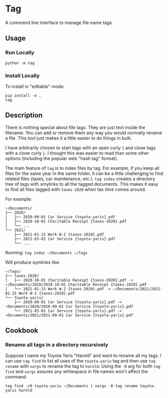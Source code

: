 # Tag

A command line interface to manage file name tags.

## Usage

### Run Locally

```
python -m tag
```

### Install Locally

To install in "editable" mode:

```
pip install -e .
tag
```

## Description

There is nothing special about file tags. They are just text inside the
filename. You can add or remove them any way you would normally rename a
file. This tool just makes it a little easier to do things in bulk.

I have arbitrarily chosen to start tags with an open curly `{` and
close tags with a close curly `}`. I thought this was easier to read than some
other options (including the popular web "hash tag" format).

The main feature of `tag` is to index files by tag. For example, if you keep
all files for the same year in the same folder, it can be a little challenging
to find related files (taxes, car maintenance, etc.). `tag index` creates a
directory tree of tags with smylinks to all the tagged documents. This makes it
easy to find all files tagged with `taxes-2020` when tax time comes around.

For example:

```
~/Documents/
├── 2020/
│   ├── 2020-09-01 Car Service {toyota-yaris}.pdf
│   ├── 2020-10-01 Charitable Receipt {taxes-2020}.pdf
│   └── ...
└── 2021/
    ├── 2021-01-15 Work W-2 {taxes-2020}.pdf
    ├── 2021-03-01 Car Service {toyota-yaris}.pdf
    └── ...
```

Running:
`tag index ~/Documents ~/Tags`

Will produce symlinks like:

```
~/Tags/
├── taxes-2020/
│   ├── 2020-10-01 Charitable Receipt {taxes-2020}.pdf -> ~/Documents/2020/2020-10-01 Charitable Receipt {taxes-2020}.pdf
│   └── 2021-01-15 Work W-2 {taxes-2020}.pdf -> ~/Documents/2021/2021-01-15 Work W-2 {taxes-2020}.pdf
└── toyota-yaris/
    ├── 2020-09-01 Car Service {toyota-yaris}.pdf -> ~Documents/2020/2020-09-01 Car Service {toyota-yaris}.pdf
    └── 2021-03-01 Car Service {toyota-yaris}.pdf -> ~Documents/2021/2021-09-01 Car Service {toyota-yaris}.pdf
```

## Cookbook

### Rename all tags in a directory recursively

Suppose I name my Toyota Yaris "Harold" and want to rename all my tags. I can
use `tag find` to list all uses of the `toyota-yaris` tag and then use
`tag rename` with `xargs` to rename the tag to `harold`. Using the `-0` arg for
both `tag find` and `xargs` assures any whitespace in file names won't affect the command.

```
tag find -r0 toyota-yaris ~/Documents | xargs -0 tag rename toyota-yaris harold
```


